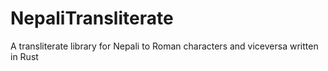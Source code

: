 # NepaliTransliterate
A transliterate library for Nepali to Roman characters and viceversa written in Rust
